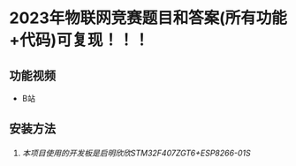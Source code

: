 

# 2023年物联网竞赛题目和答案(所有功能+代码)可复现！！！

## 功能视频
- B站

## 安装方法
1. ###### 本项目使用的开发板是启明欣欣STM32F407ZGT6+ESP8266-01S
